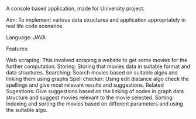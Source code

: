 A console based application, made for University project.

Aim: To implement various data structures and application appropriately in real life code scenarios.

Language: JAVA

Features:

Web scraping: This involved scraping a website to get some movies for the further computation.
Storing: Storing that movies data in suitable format and data structures.
Searching: Search movies based on suitable algos and linking them using graphs
Spell checker:  Using edit distance algo check the spellings and give most relevant results and suggestions.
Related Sugestions: Give suggestions based on the linking of nodes in graph data structure and suggest movies relevant to the movie selected.
Sorting: Indexing and sorting the movies based on different parameters and using the suitable algo.
